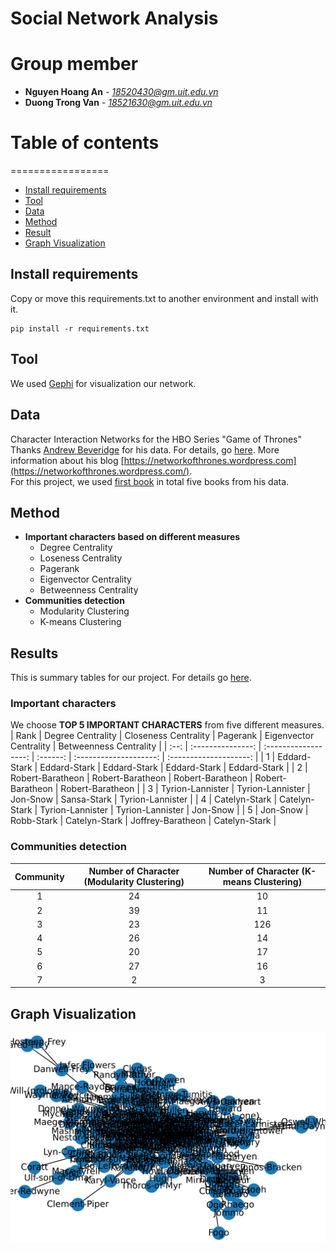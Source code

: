 # Social Network Analysis  

# Group member
* **Nguyen Hoang An** - *18520430@gm.uit.edu.vn*
* **Duong Trong Van** - *18521630@gm.uit.edu.vn*

# Table of contents
=================

<!--ts-->
   * [Install requirements](#install-requirements)
   * [Tool](#tool)
   * [Data](#data)
   * [Method](#method)
   * [Result](result)
   * [Graph Visualization](#graph-visualization)
   
<!--te-->

## Install requirements
Copy or move this requirements.txt to another environment and install with it.
```Shell
pip install -r requirements.txt
```

## Tool
We used [Gephi](https://gephi.org/) for visualization our network.

## Data
Character Interaction Networks for the HBO Series "Game of Thrones"  
Thanks [Andrew Beveridge](https://twitter.com/mathbeveridge) for his data. For details, go [here](https://github.com/mathbeveridge/asoiaf). More information about his blog [https://networkofthrones.wordpress.com](https://networkofthrones.wordpress.com/).  
For this project, we used [first book](https://github.com/mathbeveridge/asoiaf/blob/master/data/asoiaf-all-nodes.csv) in total five books from his data.

## Method
* **Important characters based on different measures**
    * Degree Centrality
    * Loseness Centrality
    * Pagerank
    * Eigenvector Centrality
    * Betweenness Centrality
* **Communities detection** 
    * Modularity Clustering
    * K-means Clustering
 
## Results
This is summary tables for our project. For details go [here](Results).

### Important characters
We choose **TOP 5 IMPORTANT CHARACTERS** from five different measures.
| Rank | Degree Centrality | Closeness Centrality | Pagerank | Eigenvector Centrality	| Betweenness Centrality |
| :--: | :---------------: | :------------------: | :------: | :--------------------:	| :--------------------: |
| 1 | Eddard-Stark | Eddard-Stark | Eddard-Stark | Eddard-Stark	| Eddard-Stark |
| 2 | Robert-Baratheon | Robert-Baratheon | Robert-Baratheon | Robert-Baratheon	| Robert-Baratheon |
| 3 | Tyrion-Lannister | Tyrion-Lannister | Jon-Snow | Sansa-Stark		| Tyrion-Lannister |
| 4 | Catelyn-Stark	 | Catelyn-Stark	 | Tyrion-Lannister	 | Tyrion-Lannister		| Jon-Snow |
| 5 | Jon-Snow | Robb-Stark | Catelyn-Stark | Joffrey-Baratheon	| Catelyn-Stark |

### Communities detection
| Community | Number of Character (Modularity Clustering) | Number of Character (K-means Clustering) |
| :-------: | :-----------------------------------------: |  :-------------------------------------: |
| 1 | 24 | 10 |
| 2 | 39 | 11 |
| 3 | 23 | 126 |
| 4 | 26 | 14 |
| 5 | 20 | 17 |
| 6 | 27 | 16 |
| 7 | 2 | 3 |

 
## Graph Visualization
<img src = 'graph.png'>
